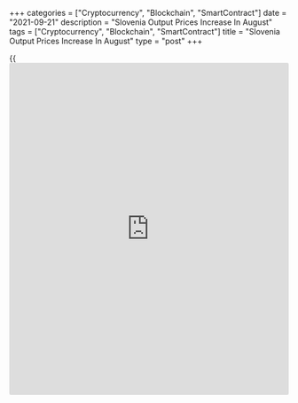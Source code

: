 +++
categories = ["Cryptocurrency", "Blockchain", "SmartContract"]
date = "2021-09-21"
description = "Slovenia Output Prices Increase In August"
tags = ["Cryptocurrency", "Blockchain", "SmartContract"]
title = "Slovenia Output Prices Increase In August"
type = "post"
+++

{{<iframe id="large-banner" src="https://www.bounty.group/#slide=28.0" width="100%" height="600" scrolling="no" style="border: 0px solid rgb(216, 221, 230); border-radius: 3px;">}}

Slovenia's output prices rose in August, figures from the Statistical
Office of the Republic of Slovenia showed on Tuesday.

Output prices rose 7.7 percent year-on-year in August. Domestic market
output prices grew 8.2 percent and those for the export market increased
7.1 percent.

Prices for capital goods gained 7.5 percent yearly in August and energy
cost rose by 8.3 percent.

Prices for intermediate goods grew 11.9 percent and those of consumer
goods rose 1.0 percent.

Among the main sectors, prices for electricity declined 1.7 percent
annually in August.

Meanwhile, prices for water supply gained 2.7 percent. Prices for
manufacturing, and mining and quarrying increased 8.1 percent and 4.8
percent, respectively.

On a monthly basis, output prices rose 1.5 percent in August.

For comments and feedback [contact](https://www.playgroundfx.com/contact/): editorial@rtt[news](https://www.letsplayfx.com/blog/forex-news-website/).com

[Economic News][1]

 **What parts of the world are seeing the best (and worst) economic
performances lately? Click[here][2] to check out our [Econ Scorecard][2]
and find out! See up-to-the-moment [ranking](https://www.playgroundfx.com/blog/crypto-exchange-ranking/)s for the best and worst
performers in [GDP][3], [unemployment rate][4], [inflation][5] and much
more.**

   1. www.rtt[news](https://www.letsplayfx.com/blog/forex-news-website/).com/Content/EconomicNews.aspx
   2. www.rtt[news](https://www.letsplayfx.com/blog/forex-news-website/).com/economic-scorecard/world-rank/industrial-production/highest-performance.aspx
   3. www.rtt[news](https://www.letsplayfx.com/blog/forex-news-website/).com/economic-scorecard/world-rank/GDP/highest-performance.aspx
   4. www.rtt[news](https://www.letsplayfx.com/blog/forex-news-website/).com/economic-scorecard/world-rank/unemployment-rate/lowest-performance.aspx
   5. www.rtt[news](https://www.letsplayfx.com/blog/forex-news-website/).com/economic-scorecard/world-rank/CPI/highest-performance.aspx